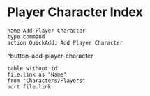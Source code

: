 # Player Character Index

```button
name Add Player Character
type command
action QuickAdd: Add Player Character
```
^button-add-player-character
```dataview
table without id
file.link as "Name"
from "Characters/Players"
sort file.link
```
